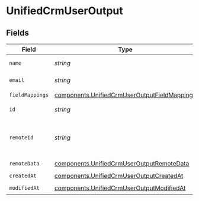 # UnifiedCrmUserOutput


## Fields

| Field                                                                                                        | Type                                                                                                         | Required                                                                                                     | Description                                                                                                  |
| ------------------------------------------------------------------------------------------------------------ | ------------------------------------------------------------------------------------------------------------ | ------------------------------------------------------------------------------------------------------------ | ------------------------------------------------------------------------------------------------------------ |
| `name`                                                                                                       | *string*                                                                                                     | :heavy_check_mark:                                                                                           | The name of the user                                                                                         |
| `email`                                                                                                      | *string*                                                                                                     | :heavy_check_mark:                                                                                           | The email of the user                                                                                        |
| `fieldMappings`                                                                                              | [components.UnifiedCrmUserOutputFieldMappings](../../models/components/unifiedcrmuseroutputfieldmappings.md) | :heavy_check_mark:                                                                                           | N/A                                                                                                          |
| `id`                                                                                                         | *string*                                                                                                     | :heavy_minus_sign:                                                                                           | The UUID of the user                                                                                         |
| `remoteId`                                                                                                   | *string*                                                                                                     | :heavy_minus_sign:                                                                                           | The id of the user in the context of the Crm 3rd Party                                                       |
| `remoteData`                                                                                                 | [components.UnifiedCrmUserOutputRemoteData](../../models/components/unifiedcrmuseroutputremotedata.md)       | :heavy_check_mark:                                                                                           | N/A                                                                                                          |
| `createdAt`                                                                                                  | [components.UnifiedCrmUserOutputCreatedAt](../../models/components/unifiedcrmuseroutputcreatedat.md)         | :heavy_check_mark:                                                                                           | N/A                                                                                                          |
| `modifiedAt`                                                                                                 | [components.UnifiedCrmUserOutputModifiedAt](../../models/components/unifiedcrmuseroutputmodifiedat.md)       | :heavy_check_mark:                                                                                           | N/A                                                                                                          |